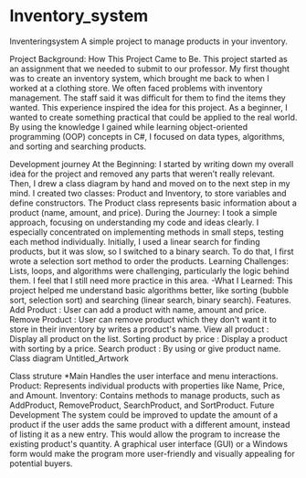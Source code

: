 # Inventory_system
Inventeringsystem
A simple project to manage products in your inventory.

Project Background: How This Project Came to Be.
This project started as an assignment that we needed to submit to our professor. My first thought was to create an inventory system, which brought me back to when I worked at a clothing store. We often faced problems with inventory management. The staff said it was difficult for them to find the items they wanted. This experience inspired the idea for this project. As a beginner, I wanted to create something practical that could be applied to the real world. By using the knowledge I gained while learning object-oriented programming (OOP) concepts in C#, I focused on data types, algorithms, and sorting and searching products.

Development journey
At the Beginning: I started by writing down my overall idea for the project and removed any parts that weren’t really relevant. Then, I drew a class diagram by hand and moved on to the next step in my mind. I created two classes: Product and Inventory, to store variables and define constructors. The Product class represents basic information about a product (name, amount, and price).
During the Journey: I took a simple approach, focusing on understanding my code and ideas clearly. I especially concentrated on implementing methods in small steps, testing each method individually. Initially, I used a linear search for finding products, but it was slow, so I switched to a binary search. To do that, I first wrote a selection sort method to order the products.
Learning Challenges: Lists, loops, and algorithms were challenging, particularly the logic behind them. I feel that I still need more practice in this area. -What I Learned: This project helped me understand basic algorithms better, like sorting (bubble sort, selection sort) and searching (linear search, binary search).
Features.
Add Product : User can add a product with name, amount and price.
Remove Product : User can remove product which they don't want it to store in their inventory by writes a product's name.
View all product : Display all product on the list.
Sorting product by price : Display a product with sorting by a price.
Search product : By using or give product name.
Class diagram
Untitled_Artwork

Class struture
*Main Handles the user interface and menu interactions.
Product: Represents individual products with properties like Name, Price, and Amount.
Inventory: Contains methods to manage products, such as AddProduct, RemoveProduct, SearchProduct, and SortProduct.
Future Development
The system could be improved to update the amount of a product if the user adds the same product with a different amount, instead of listing it as a new entry. This would allow the program to increase the existing product's quantity. A graphical user interface (GUI) or a Windows form would make the program more user-friendly and visually appealing for potential buyers.
